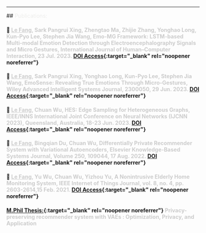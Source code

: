 <hr>
## <a id="pub"></a> <span style="color: #ededeb;">Publications: </span>
<!-- ### <span style="color: #cccccc;"> My [Google Scholar](https://scholar.google.com/citations?user=AX-EmRgAAAAJ&hl=en){:target="_blank" rel="noopener noreferrer"} and My [ORCiD](https://orcid.org/0000-0003-1860-4008){:target="_blank" rel="noopener noreferrer"}</span> -->

#### :page_facing_up:	 <span style="color: #cccccc;"> <u>Le Fang</u>, Sark Pangrui Xing, Zhengtao Ma, Zhijie Zhang, Yonghao Long, Kun-Pyo Lee, Stephen Jia Wang, Emo-MG Framework: LSTM-based Multi-modal Emotion Detection through Electroencephalography Signals and Micro Gestures, International Journal of Human–Computer Interaction, 23 Jul. 2023.</span> [DOI Access](https://doi.org/10.1080/10447318.2023.2228983){:target="_blank" rel="noopener noreferrer"} 

#### :page_facing_up:	 <span style="color: #cccccc;"> <u>Le Fang</u>, Sark Pangrui Xing, Yonghao Long, Kun-Pyo Lee, Stephen Jia Wang, EmoSense: Revealing True Emotions Through Micro-Gestures, Wiley Advanced Intelligent Systems Journal, 2300050, 29 Jun. 2023.</span>  [DOI Access](https://doi.org/10.1002/aisy.202300050){:target="_blank" rel="noopener noreferrer"}

#### :page_facing_up:	<span style="color: #cccccc;"> <u>Le Fang</u>, Chuan Wu, HES: Edge Sampling for Heterogeneous Graphs, IEEE/INNS International Joint Conference on Neural Networks (IJCNN 2023), Queensland, Australia, 18-23 Jun. 2023.</span> [DOI Access](https://doi.org/10.1109/IJCNN54540.2023.10192005){:target="_blank" rel="noopener noreferrer"} 

#### :page_facing_up:	 <span style="color: #cccccc;"> <u>Le Fang</u>, Bingqian Du, Chuan Wu, Differentially Private Recommender System with Variational Autoencoders, Elsevier Knowledge-Based Systems Journal, Volume 250, 109044, 17 Aug. 2022. </span> [DOI Access](https://doi.org/10.1016/j.knosys.2022.109044){:target="_blank" rel="noopener noreferrer"}

#### :page_facing_up:	 <span style="color: #cccccc;"> <u>Le Fang</u>, Yu Wu, Chuan Wu, Yizhou Yu, A Nonintrusive Elderly Home Monitoring System, IEEE Internet of Things Journal, vol. 8, no. 4, pp. 2603-2614,15 Feb. 2021.</span>  [DOI Access](https://doi.org/10.1109/JIOT.2020.3019270){:target="_blank" rel="noopener noreferrer"} 

#### [M.Phil Thesis:](http://hdl.handle.net/10722/310289){:target="_blank" rel="noopener noreferrer"} <span style="color: #cccccc;">Privacy-preserving recommender system with VAEs : Optimization, Privacy, and Application</span> 
